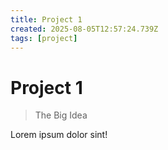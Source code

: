```yaml
---
title: Project 1
created: 2025-08-05T12:57:24.739Z
tags: [project]
---
```


# Project 1

> The Big Idea

Lorem ipsum dolor sint!